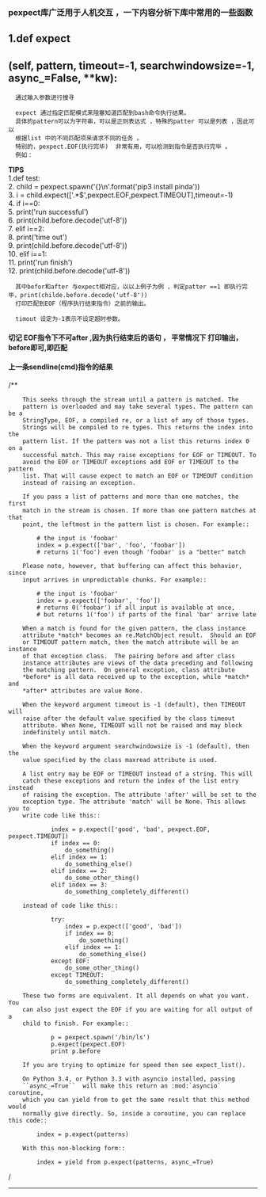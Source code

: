 ###   pexpect库广泛用于人机交互 ，一下内容分析下库中常用的一些函数
   
##    1.def expect    
##    (self, pattern, timeout=-1, searchwindowsize=-1, async_=False, **kw):   
      通过输入参数进行搜寻  
      
      expect 通过指定匹配模式来阻塞知道匹配到bash命令执行结果。  
      具体的pattern可以为字符串，可以是正则表达式 ，特殊的patter 可以是列表 ，因此可以   
      根据list 中的不同匹配项来请求不同的任务 。  
      特别的，pexpect.EOF(执行完毕)  非常有用，可以检测到指令是否执行完毕 。  
      例如：  
  **TIPS**  
      1.def test:  
      2.      child = pexpect.spawn('{}\n'.format('pip3 install pinda'))  
      3.      i = child.expect(['.*\$',pexpect.EOF,pexpect.TIMEOUT],timeout=-1)  
      4.      if i==0:  
      5.          print('run successful')  
      6.          print(child.before.decode('utf-8'))  
      7.      elif i==2:  
      8.          print('time out')  
      9.          print(child.before.decode('utf-8'))  
      10.      elif i==1:  
      11.          print('run  finish')  
      12.          print(child.before.decode('utf-8'))  
      
      其中befor和after 与expect相对应，以以上例子为例 ，判定patter ==1 即执行完毕，print(childe.before.decode('utf-8'))
      打印匹配到EOF（程序执行结束指令）之前的输出。 
      
      timout 设定为-1表示不设定超时参数。
  ####  切记 EOF指令下不可after ,因为执行结束后的语句 ， 平常情况下 打印输出，before即可,即匹配
  ####  上一条sendline(cmd)指令的结果

/**

        This seeks through the stream until a pattern is matched. The
        pattern is overloaded and may take several types. The pattern can be a
        StringType, EOF, a compiled re, or a list of any of those types.
        Strings will be compiled to re types. This returns the index into the
        pattern list. If the pattern was not a list this returns index 0 on a
        successful match. This may raise exceptions for EOF or TIMEOUT. To
        avoid the EOF or TIMEOUT exceptions add EOF or TIMEOUT to the pattern
        list. That will cause expect to match an EOF or TIMEOUT condition
        instead of raising an exception.

        If you pass a list of patterns and more than one matches, the first
        match in the stream is chosen. If more than one pattern matches at that
        point, the leftmost in the pattern list is chosen. For example::

            # the input is 'foobar'
            index = p.expect(['bar', 'foo', 'foobar'])
            # returns 1('foo') even though 'foobar' is a "better" match

        Please note, however, that buffering can affect this behavior, since
        input arrives in unpredictable chunks. For example::

            # the input is 'foobar'
            index = p.expect(['foobar', 'foo'])
            # returns 0('foobar') if all input is available at once,
            # but returns 1('foo') if parts of the final 'bar' arrive late

        When a match is found for the given pattern, the class instance
        attribute *match* becomes an re.MatchObject result.  Should an EOF
        or TIMEOUT pattern match, then the match attribute will be an instance
        of that exception class.  The pairing before and after class
        instance attributes are views of the data preceding and following
        the matching pattern.  On general exception, class attribute
        *before* is all data received up to the exception, while *match* and
        *after* attributes are value None.

        When the keyword argument timeout is -1 (default), then TIMEOUT will
        raise after the default value specified by the class timeout
        attribute. When None, TIMEOUT will not be raised and may block
        indefinitely until match.

        When the keyword argument searchwindowsize is -1 (default), then the
        value specified by the class maxread attribute is used.

        A list entry may be EOF or TIMEOUT instead of a string. This will
        catch these exceptions and return the index of the list entry instead
        of raising the exception. The attribute 'after' will be set to the
        exception type. The attribute 'match' will be None. This allows you to
        write code like this::

                index = p.expect(['good', 'bad', pexpect.EOF, pexpect.TIMEOUT])
                if index == 0:
                    do_something()
                elif index == 1:
                    do_something_else()
                elif index == 2:
                    do_some_other_thing()
                elif index == 3:
                    do_something_completely_different()

        instead of code like this::

                try:
                    index = p.expect(['good', 'bad'])
                    if index == 0:
                        do_something()
                    elif index == 1:
                        do_something_else()
                except EOF:
                    do_some_other_thing()
                except TIMEOUT:
                    do_something_completely_different()

        These two forms are equivalent. It all depends on what you want. You
        can also just expect the EOF if you are waiting for all output of a
        child to finish. For example::

                p = pexpect.spawn('/bin/ls')
                p.expect(pexpect.EOF)
                print p.before

        If you are trying to optimize for speed then see expect_list().

        On Python 3.4, or Python 3.3 with asyncio installed, passing
        ``async_=True``  will make this return an :mod:`asyncio` coroutine,
        which you can yield from to get the same result that this method would
        normally give directly. So, inside a coroutine, you can replace this code::

            index = p.expect(patterns)

        With this non-blocking form::

            index = yield from p.expect(patterns, async_=True)



/

***  ***
